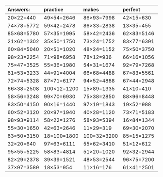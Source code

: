 | Answers: | practice | makes | perfect | ! |
| :--- | :--- | :--- | :--- | :--- |
| 20×22=440 | 49×54=2646 | 86×93=7998 | 42×15=630 | 51×98=4998 | 
| 74×78=5772 | 59×42=2478 | 86×33=2838 | 13×35=455 | 29×56=1624 | 
| 85×68=5780 | 57×35=1995 | 58×42=2436 | 62×83=5146 | 74×87=6438 | 
| 21×62=1302 | 35×50=1750 | 73×24=1752 | 83×77=6391 | 33×27=891 | 
| 60×84=5040 | 20×51=1020 | 48×24=1152 | 75×50=3750 | 25×19=475 | 
| 98×23=2254 | 71×98=6958 | 78×12=936 | 66×16=1056 | 79×26=2054 | 
| 75×47=3525 | 55×36=1980 | 54×31=1674 | 92×79=7268 | 32×95=3040 | 
| 61×53=3233 | 44×91=4004 | 66×68=4488 | 67×83=5561 | 21×23=483 | 
| 72×74=5328 | 87×71=6177 | 94×52=4888 | 67×44=2948 | 57×92=5244 | 
| 66×38=2508 | 100×12=1200 | 15×89=1335 | 41×10=410 | 45×43=1935 | 
| 58×56=3248 | 99×70=6930 | 75×38=2850 | 88×96=8448 | 11×94=1034 | 
| 83×50=4150 | 90×16=1440 | 97×19=1843 | 19×52=988 | 13×98=1274 | 
| 60×52=3120 | 20×97=1940 | 40×28=1120 | 73×71=5183 | 46×22=1012 | 
| 98×93=9114 | 58×22=1276 | 58×93=5394 | 16×84=1344 | 73×90=6570 | 
| 55×30=1650 | 42×63=2646 | 11×29=319 | 69×30=2070 | 81×39=3159 | 
| 63×50=3150 | 18×100=1800 | 100×32=3200 | 85×15=1275 | 85×41=3485 | 
| 32×20=640 | 97×63=6111 | 55×62=3410 | 51×12=612 | 11×64=704 | 
| 95×55=5225 | 58×83=4814 | 51×20=1020 | 92×32=2944 | 25×21=525 | 
| 82×29=2378 | 39×39=1521 | 48×53=2544 | 96×75=7200 | 70×88=6160 | 
| 37×97=3589 | 18×53=954 | 11×16=176 | 61×41=2501 | 32×80=2560 | 
